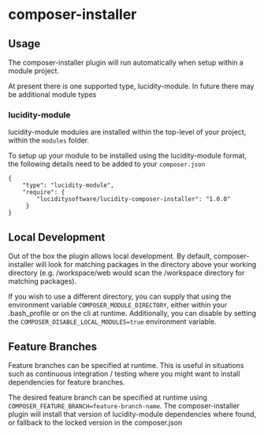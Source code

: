 # composer-installer

## Usage
The composer-installer plugin will run automatically when setup within a module project.

At present there is one supported type, lucidity-module. In future there may be additional module types 

### lucidity-module
lucidity-module modules are installed within the top-level of your project, within the `modules` folder. 

To setup up your module to be installed using the lucidity-module format, the following details need to be added to your `composer.json`

```
{
    "type": "lucidity-module",
    "require": {
        "luciditysoftware/lucidity-composer-installer": "1.0.0"
     }
}

```

## Local Development
Out of the box the plugin allows local development. By default, composer-installer will look for matching packages in the directory above your working directory (e.g. /workspace/web would scan the /workspace directory for matching packages).

If you wish to use a different directory, you can supply that using the environment variable `COMPOSER_MODULE_DIRECTORY`, either within your .bash_profile or on the cli at runtime. Additionally, you can disable by setting the `COMPOSER_DISABLE_LOCAL_MODULES=true` environment variable.

## Feature Branches
Feature branches can be specified at runtime. This is useful in situations such as continuous integration / testing where you might want to install dependencies for feature branches. 

The desired feature branch can be specified at runtime using `COMPOSER_FEATURE_BRANCH=feature-branch-name`. The composer-installer plugin will install that version of lucidity-module dependencies where found, or fallback to the locked version in the composer.json

